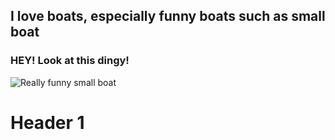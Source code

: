 ## I love boats, especially funny boats such as small boat


### HEY! Look at this dingy!
![Really funny small boat](https://www.google.com/url?sa=i&url=https%3A%2F%2Fwww.clcboats.com%2Flife-of-boats-blog%2Fultralight-dinghy.html&psig=AOvVaw0TTq0jLwRtl8VPTtqhAxUr&ust=1602222481367000&source=images&cd=vfe&ved=0CAIQjRxqFwoTCICojYOmpOwCFQAAAAAdAAAAABAD)



# Header 1

